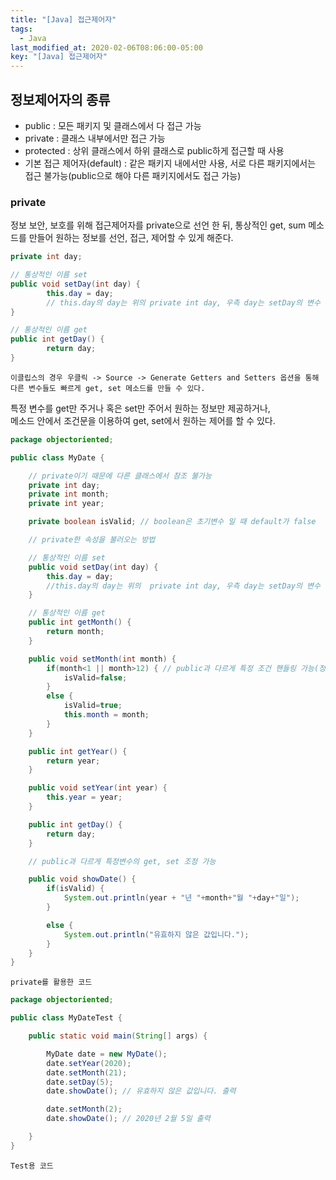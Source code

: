 ```yaml
---
title: "[Java] 접근제어자"
tags:
  - Java
last_modified_at: 2020-02-06T08:06:00-05:00
key: "[Java] 접근제어자"
---
```


## 정보제어자의 종류

- public : 모든 패키지 및 클래스에서 다 접근 가능
- private : 클래스 내부에서만 접근 가능
- protected : 상위 클래스에서 하위 클래스로 public하게 접근할 때 사용
- 기본 접근 제어자(default) : 같은 패키지 내에서만 사용, 서로 다른 패키지에서는 접근 불가능(public으로 해야 다른 패키지에서도 접근 가능)

### private

정보 보안, 보호를 위해 접근제어자를 private으로 선언 한 뒤, 통상적인 get, sum 메소드를 만들어 원하는 정보를 선언, 접근, 제어할 수 있게 해준다.

```java
private int day;

// 통상적인 이름 set
public void setDay(int day) {
        this.day = day;
        // this.day의 day는 위의 private int day, 우측 day는 setDay의 변수 day
}

// 통상적인 이름 get
public int getDay() {
        return day;
}
```

`이클립스의 경우 우클릭 -> Source -> Generate Getters and Setters 옵션을 통해 다른 변수들도 빠르게 get, set 메소드를 만들 수 있다.`

특정 변수를 get만 주거나 혹은 set만 주어서 원하는 정보만 제공하거나,<br>
메소드 안에서 조건문을 이용하여 get, set에서 원하는 제어를 할 수 있다.

```java
package objectoriented;

public class MyDate {

	// private이기 때문에 다른 클래스에서 참조 불가능
	private int day;
	private int month;
	private int year;

	private boolean isValid; // boolean은 초기변수 일 때 default가 false

	// private한 속성을 불러오는 방법

	// 통상적인 이름 set
	public void setDay(int day) {
		this.day = day;
		//this.day의 day는 위의  private int day, 우측 day는 setDay의 변수 day
	}

	// 통상적인 이름 get
	public int getMonth() {
		return month;
	}

	public void setMonth(int month) {
		if(month<1 || month>12) { // public과 다르게 특정 조건 핸들링 가능(정보 보안, 보호)
			isValid=false;
		}
		else {
			isValid=true;
			this.month = month;
		}
	}

	public int getYear() {
		return year;
	}

	public void setYear(int year) {
		this.year = year;
	}

	public int getDay() {
		return day;
	}

	// public과 다르게 특정변수의 get, set 조정 가능

	public void showDate() {
		if(isValid) {
			System.out.println(year + "년 "+month+"월 "+day+"일");
		}

		else {
			System.out.println("유효하지 않은 값입니다.");
		}
	}
}
```

`private를 활용한 코드`

```java
package objectoriented;

public class MyDateTest {

	public static void main(String[] args) {

		MyDate date = new MyDate();
		date.setYear(2020);
		date.setMonth(21);
		date.setDay(5);
		date.showDate(); // 유효하지 않은 값입니다. 출력

		date.setMonth(2);
		date.showDate(); // 2020년 2월 5일 출력

	}
}
```

`Test용 코드`
